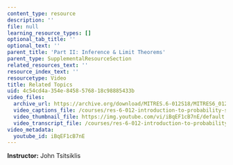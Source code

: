 ```yaml
---
content_type: resource
description: ''
file: null
learning_resource_types: []
optional_tab_title: ''
optional_text: ''
parent_title: 'Part II: Inference & Limit Theorems'
parent_type: SupplementalResourceSection
related_resources_text: ''
resource_index_text: ''
resourcetype: Video
title: Related Topics
uid: 4c54cd4a-354e-8458-5768-18c98885433b
video_files:
  archive_url: https://archive.org/download/MITRES.6-012S18/MITRES6_012S18_L18-08_300k.mp4
  video_captions_file: /courses/res-6-012-introduction-to-probability-spring-2018/241107cfde7856c8b04b3677369c0713_iBqEF1cB7nE.vtt
  video_thumbnail_file: https://img.youtube.com/vi/iBqEF1cB7nE/default.jpg
  video_transcript_file: /courses/res-6-012-introduction-to-probability-spring-2018/8d8a40f319889070ac216c53414ceabc_iBqEF1cB7nE.pdf
video_metadata:
  youtube_id: iBqEF1cB7nE
---
```


**Instructor:** John Tsitsiklis